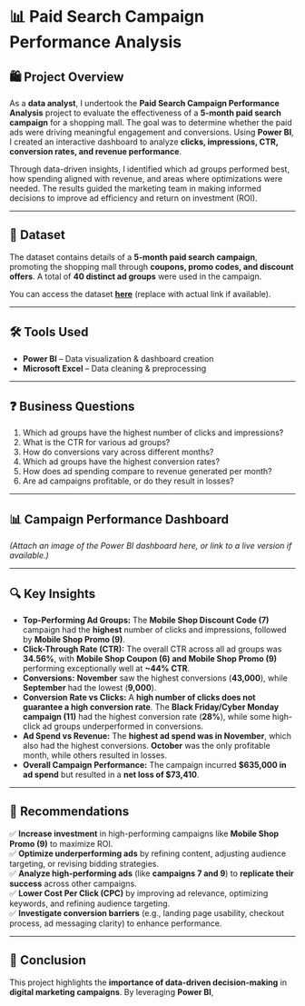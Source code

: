 # 📊 Paid Search Campaign Performance Analysis

## 🛍️ Project Overview  
As a **data analyst**, I undertook the **Paid Search Campaign Performance Analysis** project to evaluate the effectiveness of a **5-month paid search campaign** for a shopping mall. The goal was to determine whether the paid ads were driving meaningful engagement and conversions. Using **Power BI**, I created an interactive dashboard to analyze **clicks, impressions, CTR, conversion rates, and revenue performance**.  

Through data-driven insights, I identified which ad groups performed best, how spending aligned with revenue, and areas where optimizations were needed. The results guided the marketing team in making informed decisions to improve ad efficiency and return on investment (ROI).  

---

## 📂 Dataset  
The dataset contains details of a **5-month paid search campaign**, promoting the shopping mall through **coupons, promo codes, and discount offers**. A total of **40 distinct ad groups** were used in the campaign.  

You can access the dataset **[here](#)** (replace with actual link if available).  

---

## 🛠️ Tools Used  
- **Power BI** – Data visualization & dashboard creation  
- **Microsoft Excel** – Data cleaning & preprocessing  

---

## ❓ Business Questions  
1. Which ad groups have the highest number of clicks and impressions?  
2. What is the CTR for various ad groups?  
3. How do conversions vary across different months?  
4. Which ad groups have the highest conversion rates?  
5. How does ad spending compare to revenue generated per month?  
6. Are ad campaigns profitable, or do they result in losses?  

---

## 📊 Campaign Performance Dashboard  
*(Attach an image of the Power BI dashboard here, or link to a live version if available.)*  

---

## 🔍 Key Insights  
- **Top-Performing Ad Groups:** The **Mobile Shop Discount Code (7)** campaign had the **highest** number of clicks and impressions, followed by **Mobile Shop Promo (9)**.  
- **Click-Through Rate (CTR):** The overall CTR across all ad groups was **34.56%**, with **Mobile Shop Coupon (6) and Mobile Shop Promo (9)** performing exceptionally well at **~44% CTR**.  
- **Conversions:** **November** saw the highest conversions (**43,000**), while **September** had the lowest (**9,000**).  
- **Conversion Rate vs Clicks:** A **high number of clicks does not guarantee a high conversion rate**. The **Black Friday/Cyber Monday campaign (11)** had the highest conversion rate (**28%**), while some high-click ad groups underperformed in conversions.  
- **Ad Spend vs Revenue:** The **highest ad spend was in November**, which also had the highest conversions. **October** was the only profitable month, while others resulted in losses.  
- **Overall Campaign Performance:** The campaign incurred **$635,000 in ad spend** but resulted in a **net loss of $73,410**.  

---

## 📌 Recommendations  
✅ **Increase investment** in high-performing campaigns like **Mobile Shop Promo (9)** to maximize ROI.  
✅ **Optimize underperforming ads** by refining content, adjusting audience targeting, or revising bidding strategies.  
✅ **Analyze high-performing ads** (like **campaigns 7 and 9**) to **replicate their success** across other campaigns.  
✅ **Lower Cost Per Click (CPC)** by improving ad relevance, optimizing keywords, and refining audience targeting.  
✅ **Investigate conversion barriers** (e.g., landing page usability, checkout process, ad messaging clarity) to enhance performance.  

---

## 📢 Conclusion  
This project highlights the **importance of data-driven decision-making** in **digital marketing campaigns**. By leveraging **Power BI**,
